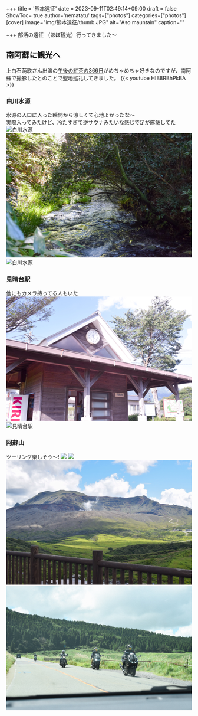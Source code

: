 +++
title = '熊本遠征'
date = 2023-09-11T02:49:14+09:00
draft = false
ShowToc= true
author='nematatu'
tags=["photos"]
categories=["photos"]
[cover]
    image="img/熊本遠征/thumb.JPG"
    alt="Aso mauntain"
    caption=""
    
+++
部活の遠征 （~~ほぼ観光~~）行ってきました～
 ## 南阿蘇に観光へ
 上白石萌歌さん出演の[午後の紅茶の366日](https://www.youtube.com/watch?v=HIB8RBhPkBA)がめちゃめちゃ好きなのですが、南阿蘇で撮影したとのことで聖地巡礼してきました。
 {{< youtube HIB8RBhPkBA >}}
 ### 白川水源
 水源の入口に入った瞬間から涼しくて心地よかったな～  
 実際入ってみたけど、冷たすぎて逆サウナみたいな感じで足が麻痺してた  
 ![白川水源](/img/熊本遠征/sirakawa_2.JPG)
 ![白川水源](/img/熊本遠征/sirakawa_1.JPG)
 ![白川水源](/img/熊本遠征/sirakawa_3.JPG)

 ### 見晴台駅
 他にもカメラ持ってる人もいた
 ![見晴台駅](/img/熊本遠征/miharasidai.JPG)
 ![見晴台駅](/img/熊本遠征/miharasidai_2.JPG)

### 阿蘇山
ツーリング楽しそう～!
 ![](/img/熊本遠征/aso_3.JPG)
 ![](/img/熊本遠征/aso_1.JPG)
 ![](/img/熊本遠征/aso_2.JPG)
 ![](/img/熊本遠征/bike.JPG)
